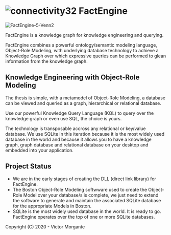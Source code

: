 # ![connectivity32](https://user-images.githubusercontent.com/10895608/83115619-fda02880-a10d-11ea-88ba-a9186eb8d517.png) FactEngine

![FactEngine-5-Venn2](https://user-images.githubusercontent.com/10895608/83111640-47861000-a108-11ea-950c-46b27df4d3d3.jpg)

FactEngine is a knowledge graph for knowledge engineering and querying.

FactEngine combines a powerful ontology/semantic modeling language, Object-Role Modeling, with underlying database technology to achieve a Knowledge Graph over which expressive queries can be performed to glean information from the knowledge graph.

## Knowledge Engineering with Object-Role Modeling

The thesis is simple, with a metamodel of Object-Role Modeling, a database can be viewed and queried as a graph, hierarchical or relational database.

Use our powerful Knowledge Query Language (KQL) to query over the knowledge graph or even use SQL, the choice is yours.

The technology is transposable accross any relational or key/value database. We use SQLite in this iteration because it is the most widely used database in the world and because it allows you to have a knowledge graph, graph database and relational database on your desktop and embedded into your application.

## Project Status

- We are in the early stages of creating the DLL (direct link library) for FactEngine.  
- The Boston Object-Role Modeling softwware used to create the Object-Role Model over your database/s is complete, we just need to extend the software to generate and maintain the associated SQLite database for the appropriate Models in Boston.  
- SQLite is the most widely used database in the world. It is ready to go. FactEngine operates over the top of one or more SQLite databases.

Copyright (C) 2020 - Victor Morgante


